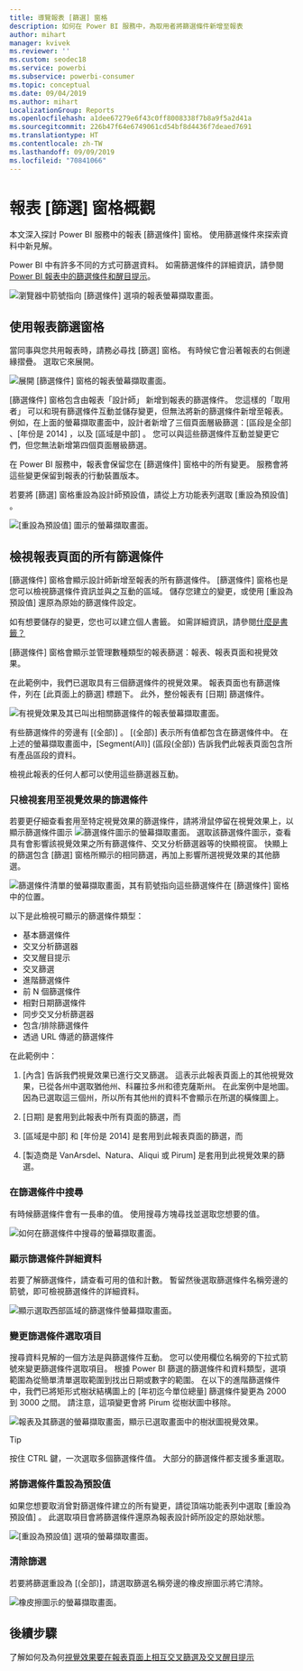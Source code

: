 ```yaml
---
title: 導覽報表 [篩選] 窗格
description: 如何在 Power BI 服務中，為取用者將篩選條件新增至報表
author: mihart
manager: kvivek
ms.reviewer: ''
ms.custom: seodec18
ms.service: powerbi
ms.subservice: powerbi-consumer
ms.topic: conceptual
ms.date: 09/04/2019
ms.author: mihart
LocalizationGroup: Reports
ms.openlocfilehash: a1dee67279e6f43c0ff8008338f7b8a9f5a2d41a
ms.sourcegitcommit: 226b47f64e6749061cd54bf8d4436f7deaed7691
ms.translationtype: HT
ms.contentlocale: zh-TW
ms.lasthandoff: 09/09/2019
ms.locfileid: "70841066"
---
```

# <a name="take-a-tour-of-the-report-filters-pane"></a>報表 [篩選] 窗格概觀

本文深入探討 Power BI 服務中的報表 [篩選條件]  窗格。 使用篩選條件來探索資料中新見解。

Power BI 中有許多不同的方式可篩選資料。 如需篩選條件的詳細資訊，請參閱 [Power BI 報表中的篩選條件和醒目提示](../power-bi-reports-filters-and-highlighting.md)。

![瀏覽器中箭號指向 [篩選條件] 選項的報表螢幕擷取畫面。](media/end-user-report-filter/power-bi-report.png)

## <a name="working-with-the-report-filters-pane"></a>使用報表篩選窗格

當同事與您共用報表時，請務必尋找 [篩選]  窗格。 有時候它會沿著報表的右側邊緣摺疊。 選取它來展開。

![展開 [篩選條件] 窗格的報表螢幕擷取畫面。](media/end-user-report-filter/power-bi-expand-filter-pane.png)

[篩選條件]  窗格包含由報表「設計師」  新增到報表的篩選條件。 您這樣的「取用者」  可以和現有篩選條件互動並儲存變更，但無法將新的篩選條件新增至報表。 例如，在上面的螢幕擷取畫面中，設計者新增了三個頁面層級篩選：[區段是全部]  、[年份是 2014]  ，以及 [區域是中部]  。 您可以與這些篩選條件互動並變更它們，但您無法新增第四個頁面層級篩選。

在 Power BI 服務中，報表會保留您在 [篩選條件]  窗格中的所有變更。 服務會將這些變更保留到報表的行動裝置版本。

若要將 [篩選]  窗格重設為設計師預設值，請從上方功能表列選取 [重設為預設值]  。

![[重設為預設值] 圖示的螢幕擷取畫面。](media/end-user-report-filter/power-bi-reset-icon.png) 

## <a name="view-all-the-filters-for-a-report-page"></a>檢視報表頁面的所有篩選條件

[篩選條件]  窗格會顯示設計師新增至報表的所有篩選條件。 [篩選條件]  窗格也是您可以檢視篩選條件資訊並與之互動的區域。 儲存您建立的變更，或使用 [重設為預設值]  還原為原始的篩選條件設定。

如有想要儲存的變更，您也可以建立個人書籤。 如需詳細資訊，請參閱[什麼是書籤？](end-user-bookmarks.md)

[篩選條件]  窗格會顯示並管理數種類型的報表篩選：報表、報表頁面和視覺效果。

在此範例中，我們已選取具有三個篩選條件的視覺效果。 報表頁面也有篩選條件，列在 [此頁面上的篩選]  標題下。 此外，整份報表有 [日期]  篩選條件。

![有視覺效果及其已叫出相關篩選條件的報表螢幕擷取畫面。](media/end-user-report-filter/power-bi-filters-pane.png)

有些篩選條件的旁邊有 [(全部)]  。 [(全部)]  表示所有值都包含在篩選條件中。 在上述的螢幕擷取畫面中，[Segment(All)] \(區段(全部)\)  告訴我們此報表頁面包含所有產品區段的資料。 

檢視此報表的任何人都可以使用這些篩選器互動。

### <a name="view-only-those-filters-applied-to-a-visual"></a>只檢視套用至視覺效果的篩選條件

若要更仔細查看套用至特定視覺效果的篩選條件，請將滑鼠停留在視覺效果上，以顯示篩選條件圖示 ![篩選條件圖示的螢幕擷取畫面。](media/end-user-report-filter/power-bi-filter-icon.png) 選取該篩選條件圖示，查看具有會影響該視覺效果之所有篩選條件、交叉分析篩選器等的快顯視窗。 快顯上的篩選包含 [篩選]  窗格所顯示的相同篩選，再加上影響所選視覺效果的其他篩選。

![篩選條件清單的螢幕擷取畫面，其有箭號指向這些篩選條件在 [篩選條件] 窗格中的位置。](media/end-user-report-filter/power-bi-hover-filters.png)

以下是此檢視可顯示的篩選條件類型：

- 基本篩選條件
- 交叉分析篩選器
- 交叉醒目提示
- 交叉篩選
- 進階篩選條件
- 前 N 個篩選條件
- 相對日期篩選條件
- 同步交叉分析篩選器
- 包含/排除篩選條件
- 透過 URL 傳遞的篩選條件

在此範例中：
1. [內含]  告訴我們視覺效果已進行交叉篩選。 這表示此報表頁面上的其他視覺效果，已從各州中選取猶他州、科羅拉多州和德克薩斯州。 在此案例中是地圖。 因為已選取這三個州，所以所有其他州的資料不會顯示在所選的橫條圖上。  

1. [日期]  是套用到此報表中所有頁面的篩選，而

1. [區域是中部]  和 [年份是 2014]  是套用到此報表頁面的篩選，而

4. [製造商是 VanArsdel、Natura、Aliqui 或 Pirum]  是套用到此視覺效果的篩選。


### <a name="search-in-a-filter"></a>在篩選條件中搜尋

有時候篩選條件會有一長串的值。 使用搜尋方塊尋找並選取您想要的值。

![如何在篩選條件中搜尋的螢幕擷取畫面。](media/end-user-report-filter/power-bi-search.png)

### <a name="display-filter-details"></a>顯示篩選條件詳細資料

若要了解篩選條件，請查看可用的值和計數。  暫留然後選取篩選條件名稱旁邊的箭號，即可檢視篩選條件的詳細資料。
  
![顯示選取西部區域的篩選條件螢幕擷取畫面。](media/end-user-report-filter/power-bi-filter-expand.png)

### <a name="change-filter-selections"></a>變更篩選條件選取項目

搜尋資料見解的一個方法是與篩選條件互動。 您可以使用欄位名稱旁的下拉式箭號來變更篩選條件選取項目。  根據 Power BI 篩選的篩選條件和資料類型，選項範圍為從簡單清單選取範圍到找出日期或數字的範圍。 在以下的進階篩選條件中，我們已將矩形式樹狀結構圖上的 [年初迄今單位總量]  篩選條件變更為 2000 到 3000 之間。 請注意，這項變更會將 Pirum 從樹狀圖中移除。
  
![報表及其篩選的螢幕擷取畫面，顯示已選取畫面中的樹狀圖視覺效果。](media/end-user-report-filter/power-bi-treemap-filters.png)

> [!TIP]
> 按住 CTRL 鍵，一次選取多個篩選條件值。 大部分的篩選條件都支援多重選取。

### <a name="reset-filter-to-default"></a>將篩選條件重設為預設值

如果您想要取消曾對篩選條件建立的所有變更，請從頂端功能表列中選取 [重設為預設值]  。  此選取項目會將篩選條件還原為報表設計師所設定的原始狀態。

![[重設為預設值] 選項的螢幕擷取畫面。](media/end-user-report-filter/power-bi-reset-icon.png)

### <a name="clear-a-filter"></a>清除篩選

若要將篩選重設為 [(全部)]，請選取篩選名稱旁邊的橡皮擦圖示將它清除。

![橡皮擦圖示的螢幕擷取畫面。](media/end-user-report-filter/power-bi-eraser.png)
  
<!--  too much detail for consumers

## Types of filters: text field filters
### List mode
Ticking a checkbox either selects or deselects the value. The **All** checkbox can be used to toggle the state of all checkboxes on or off. The checkboxes represent all the available values for that field.  As you adjust the filter, the restatement updates to reflect your choices. 

![list mode filter](media/end-user-report-filter/power-bi-restatement-new.png)

Note how the restatement now says "is Mar, Apr or May".

### Advanced mode
Select **Advanced Filtering** to switch to advanced mode. Use the dropdown controls and text boxes to identify which fields to include. By choosing between **And** and **Or**, you can build complex filter expressions. Select the **Apply Filter** button when you've set the values you want.  

![advanced mode](media/end-user-report-filter/power-bi-advanced.png)

## Types of filters: numeric field filters
### List mode
If the values are finite, selecting the field name displays a list.  See **Text field filters** &gt; **List mode** above for help using checkboxes.   

### Advanced mode
If the values are infinite or represent a range, selecting the field name opens the advanced filter mode. Use the dropdown and text boxes to specify a range of values that you want to see. 

![advanced filter](media/end-user-report-filter/power-bi-dropdown-and-text.png)

By choosing between **And** and **Or**, you can build complex filter expressions. Select the **Apply Filter** button when you've set the values you want.

## Types of filters: date and time
### List mode
If the values are finite, selecting the field name displays a list.  See **Text field filters** &gt; **List mode** above for help using checkboxes.   

### Advanced mode
If the field values represent date or time, you can specify a start/end time when using Date/Time filters.  

![datetime filter](media/end-user-report-filter/pbi_date-time-filters.png)

-->

## <a name="next-steps"></a>後續步驟

了解如何及為何[視覺效果要在報表頁面上相互交叉篩選及交叉醒目提示](end-user-interactions.md)